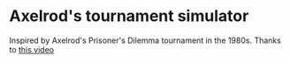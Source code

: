 # Axelrod's tournament simulator

Inspired by Axelrod's Prisoner's Dilemma tournament in the 1980s. Thanks to [this video](https://youtu.be/mScpHTIi-kM?si=OUb-pm1mUGZq-JpG)
